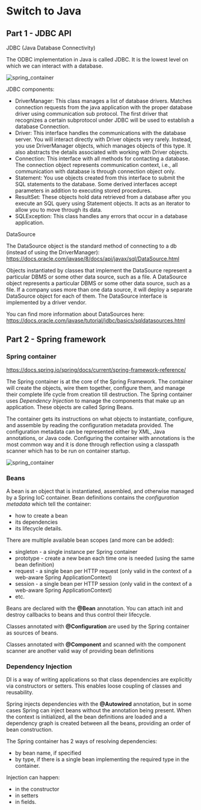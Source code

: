 # Switch to Java
## Part 1 - JDBC API

JDBC (Java Database Connectivity)

The ODBC implementation in Java is called JDBC. It is the lowest level on which we can interact with a database.

![spring_container](https://camo.githubusercontent.com/5274e7e9a0309a7288660d472f822ede1127c7f3/68747470733a2f2f7777772e7475746f7269616c73706f696e742e636f6d2f6a6462632f696d616765732f6a6462632d6172636869746563747572652e6a7067)

JDBC components:
* DriverManager: This class manages a list of database drivers. Matches connection requests from the java application with the proper database driver using communication sub protocol. The first driver that recognizes a certain subprotocol under JDBC will be used to establish a database Connection.
* Driver: This interface handles the communications with the database server. You will interact directly with Driver objects very rarely. Instead, you use DriverManager objects, which manages objects of this type. It also abstracts the details associated with working with Driver objects.
* Connection: This interface with all methods for contacting a database. The connection object represents communication context, i.e., all communication with database is through connection object only.
* Statement: You use objects created from this interface to submit the SQL statements to the database. Some derived interfaces accept parameters in addition to executing stored procedures.
* ResultSet: These objects hold data retrieved from a database after you execute an SQL query using Statement objects. It acts as an iterator to allow you to move through its data.
* SQLException: This class handles any errors that occur in a database application.

DataSource

The DataSource object is the standard method of connecting to a db (instead of using the DriverManager): https://docs.oracle.com/javase/8/docs/api/javax/sql/DataSource.html

Objects instantiated by classes that implement the DataSource represent a particular DBMS or some other data source, such as a file. A DataSource object represents a particular DBMS or some other data source, such as a file. If a company uses more than one data source, it will deploy a separate DataSource object for each of them. The DataSource interface is implemented by a driver vendor.

You can find more information about DataSources here: https://docs.oracle.com/javase/tutorial/jdbc/basics/sqldatasources.html


## Part 2 - Spring framework
### Spring container

https://docs.spring.io/spring/docs/current/spring-framework-reference/

The Spring container is at the core of the Spring Framework. The container will create the objects, wire them 
together, configure them, and manage their complete life cycle from creation till destruction. The Spring container uses
*Dependency Injection* to manage the components that make up an application. These objects are called Spring Beans.

The container gets its instructions on what objects to instantiate, configure, and assemble by reading the configuration
metadata provided. The configuration metadata can be represented either by XML, Java annotations, or Java code.
Configuring the container with annotations is the most common way and it is done through reflection using a classpath
scanner which has to be run on container startup.

![spring_container](https://www.tutorialspoint.com/spring/images/spring_ioc_container.jpg)

### Beans

A bean is an object that is instantiated, assembled, and otherwise managed by a Spring IoC container. Bean definitions
contains the *configuration metadata* which tell the container:
* how to create a bean
* its dependencies
* its lifecycle details.

There are multiple available bean scopes (and more can be added):
* singleton - a single instance per Spring container
* prototype - create a new bean each time one is needed (using the same bean definition)
* request - a single bean per HTTP request (only valid in the context of a web-aware Spring ApplicationContext)
* session - a single bean per HTTP session (only valid in the context of a web-aware Spring ApplicationContext)
* etc.

Beans are declared with the **@Bean** annotation. You can attach init and destroy callbacks to beans and thus control
their lifecycle.

Classes annotated with **@Configuration** are used by the Spring container as sources of beans.

Classes annotated with **@Component** and scanned with the component scanner are another valid way of providing bean
definitions

### Dependency Injection

DI is a way of writing applications so that class dependencies are explicitly via constructors or setters. This enables
loose coupling of classes and reusability.

Spring injects dependencies with the **@Autowired** annotation, but in some cases Spring can inject beans without the
annotation being present. When the context is initialized, all the bean definitions are loaded and a dependency graph
is created between all the beans, providing an order of bean construction.

The Spring container has 2 ways of resolving dependencies:
* by bean name, if specified
* by type, if there is a single bean implementing the required type in the container.

Injection can happen:
* in the constructor
* in setters
* in fields.
